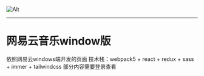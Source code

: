![Alt](https://repobeats.axiom.co/api/embed/ef432b25cb606221e5e22955122553aae3b6a339.svg "Repobeats analytics image")

---

# 网易云音乐window版
依照网易云windows端开发的页面
技术栈：webpack5 + react + redux + sass + immer + tailwindcss
部分内容需要登录查看
